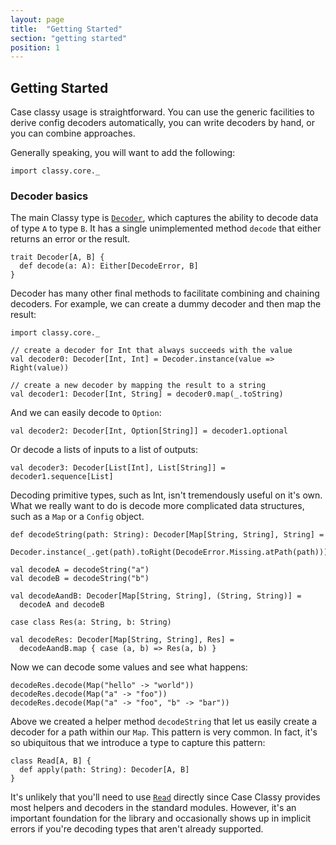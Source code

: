 ```yaml
---
layout: page
title:  "Getting Started"
section: "getting started"
position: 1
---
```


## Getting Started

Case classy usage is straightforward. You can use the generic
facilities to derive config decoders automatically, you can write
decoders by hand, or you can combine approaches.

Generally speaking, you will want to add the following:

```tut:silent
import classy.core._
```

### Decoder basics

The main Classy type is [`Decoder`](api/classy/core/Decoder.html), which
captures the ability to decode data of type `A` to type `B`. It has a
single unimplemented method `decode` that either returns an error or
the result.

```tut:silent
trait Decoder[A, B] {
  def decode(a: A): Either[DecodeError, B]
}
```

Decoder has many other final methods to facilitate combining and
chaining decoders. For example, we can create a dummy decoder and
then map the result:

```tut:reset:invisible
import classy.core._
```

```tut:silent
// create a decoder for Int that always succeeds with the value
val decoder0: Decoder[Int, Int] = Decoder.instance(value => Right(value))

// create a new decoder by mapping the result to a string
val decoder1: Decoder[Int, String] = decoder0.map(_.toString)
```

And we can easily decode to `Option`:

```tut:silent
val decoder2: Decoder[Int, Option[String]] = decoder1.optional
```

Or decode a lists of inputs to a list of outputs:

```tut:silent
val decoder3: Decoder[List[Int], List[String]] = decoder1.sequence[List]
```

Decoding primitive types, such as Int, isn't tremendously useful on it's own.
What we really want to do is decode more complicated data structures, such as
a `Map` or a `Config` object.

```tut:silent
def decodeString(path: String): Decoder[Map[String, String], String] =
  Decoder.instance(_.get(path).toRight(DecodeError.Missing.atPath(path)))

val decodeA = decodeString("a")
val decodeB = decodeString("b")

val decodeAandB: Decoder[Map[String, String], (String, String)] =
  decodeA and decodeB

case class Res(a: String, b: String)

val decodeRes: Decoder[Map[String, String], Res] =
  decodeAandB.map { case (a, b) => Res(a, b) }
```

Now we can decode some values and see what happens:

```tut
decodeRes.decode(Map("hello" -> "world"))
decodeRes.decode(Map("a" -> "foo"))
decodeRes.decode(Map("a" -> "foo", "b" -> "bar"))
```

Above we created a helper method `decodeString` that let us easily create
a decoder for a path within our `Map`. This pattern is very common. In fact,
it's so ubiquitous that we introduce a type to capture this pattern:

```tut:silent:fail
class Read[A, B] {
  def apply(path: String): Decoder[A, B]
}
```

It's unlikely that you'll need to
use [`Read`](api/classy/core/Read.html) directly since Case Classy
provides most helpers and decoders in the standard modules.  However,
it's an important foundation for the library and occasionally shows up
in implicit errors if you're decoding types that aren't already
supported.
